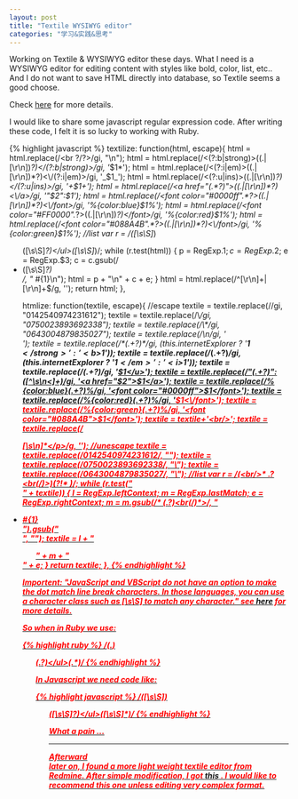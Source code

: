 ```yaml
---
layout: post
title: "Textile WYSIWYG editor"
categories: "学习&实践&思考"
---
```


Working on Textile & WYSIWYG editor these days.
What I need is a WYSIWYG editor for editing content with styles like bold, color, list, etc.. And I do not want to save HTML directly into database, so Textile seems a good choose.

Check [here](https://github.com/zhangzhe/g_editor "here") for more details.

I would like to share some javascript regular expression code.
After writing these code, I felt it is so lucky to working with Ruby.

{% highlight javascript %}
textilize: function(html, escape){
        html = html.replace(/<br ?\/?>/gi, "\n");
        html = html.replace(/<(?:b|strong)>((.|[\r\n])*?)<\/(?:b|strong)>/gi, '*$1*');
        html = html.replace(/<(?:i|em)>((.|[\r\n])*?)<\/(?:i|em)>/gi, '_$1_');
        html = html.replace(/<(?:u|ins)>((.|[\r\n])*?)<\/(?:u|ins)>/gi, '+$1+');
        html = html.replace(/<a href="(.*?)">((.|[\r\n])*?)<\/a>/gi, '"$2":$1');
        html = html.replace(/<font color="#0000ff".*?>((.|[\r\n])*?)<\/font>/gi,
          '%{color:blue}$1%');
        html = html.replace(/<font color="#FF0000".*?>((.|[\r\n])*?)<\/font>/gi,
          '%{color:red}$1%');
        html = html.replace(/<font color="#088A4B".*?>((.|[\r\n])*?)<\/font>/gi,
          '%{color:green}$1%');
        //list
        var r = /([\s\S]*)<ul>([\s\S]*?)<\/ul>([\s\S]*)/;
        while (r.test(html))
            {
                p = RegExp.$1;
                c = RegExp.$2;
                e = RegExp.$3;
                c = c.gsub(/<li>([\s\S]*?)</li>/, "* #{1}\n");
                html = p + "\n" + c + e;
            }
        html = html.replace(/^[\r\n]+|[\r\n]+$/g, '');
        return html;
    },

htmlize: function(textile, escape){
        //escape
        textile = textile.replace(/\/gi, "0142540974231612");
        textile = textile.replace(/\\_/gi, "0750023893692338");
        textile = textile.replace(/\\*/gi, "0643004879835027");
        textile = textile.replace(/\n/gi, '<br/>');
        textile = textile.replace(/\*(.+?)\*/gi, (this.internetExplorer ?
        '<strong>$1</strong>' : '<b>$1</b>'));
        textile = textile.replace(/_(.+?)_/gi, (this.internetExplorer ?
        '<em>$1</em>' : '<i>$1</i>'));
        textile = textile.replace(/(.+?)/gi, '<u>$1</u>');
        textile = textile.replace(/"(.+?)":([^\s\n<]+)/gi, '<a href="$2">$1</a>');
        textile = textile.replace(/%{color:blue}(.+?)%/gi,
        '<font color="#0000ff">$1<\/font>');
        textile = textile.replace(/%{color:red}(.+?)%/gi,
        '<font color="#FF0000">$1<\/font>');
        textile = textile.replace(/%{color:green}(.+?)%/gi,
        '<font color="#088A4B">$1<\/font>');
        textile = textile+'<br\/>';
        textile = textile.replace(/<p>[\s\n]*<\/p>/g, '');
        //unescape
        textile = textile.replace(/0142540974231612/, "\");
        textile = textile.replace(/0750023893692338/, "\\_");
        textile = textile.replace(/0643004879835027/, "\\*");
        //list
        var r = /(<br\/>\* .*?<br(\/)*>)(?!\* )/;
        while (r.test("<br/>" + textile))
            {
                l = RegExp.leftContext;
                m = RegExp.lastMatch;
                e = RegExp.rightContext;
                m = m.gsub(/\* (.*?)<br(\/)*>/, "<li>#{1}</li>").gsub("<br/>", "");
                textile = l + "<ul>" + m + "</ul>" + e;
            }
        return textile;
    },
{% endhighlight %}


**Importent**:
"JavaScript and VBScript do not have an option to make the dot match line break characters. In those languages, you can use a character class such as [\s\S] to match any character."
see [here](http://www.regular-expressions.info/dlot.htm "here")  for more details.


So when in Ruby we use:

{% highlight ruby %}
/(.*)<ul>(.*?)<\/ul>(.*)/
{% endhighlight %}


In Javascript we need code like:

{% highlight javascript %}
/([\s\S]*)<ul>([\s\S]*?)<\/ul>([\s\S]*)/
{% endhighlight %}

What a pain ...

<hr>

Afterward<br>
later on, I found a more light weight textile editor from Redmine. After simple modification, I got [this](https://github.com/zhangzhe/geditor "this") . I would like to recommend this one unless editing very complex format.
